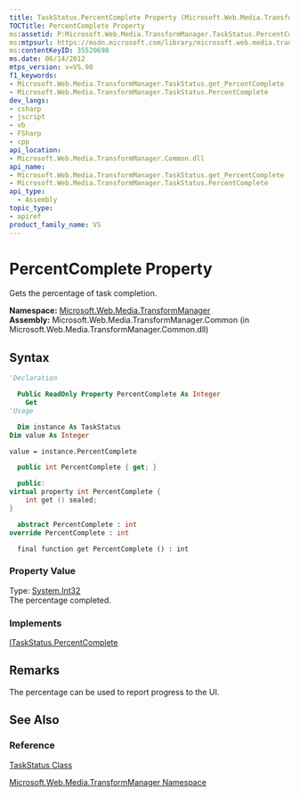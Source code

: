 ```yaml
---
title: TaskStatus.PercentComplete Property (Microsoft.Web.Media.TransformManager)
TOCTitle: PercentComplete Property
ms:assetid: P:Microsoft.Web.Media.TransformManager.TaskStatus.PercentComplete
ms:mtpsurl: https://msdn.microsoft.com/library/microsoft.web.media.transformmanager.taskstatus.percentcomplete(v=VS.90)
ms:contentKeyID: 35520698
ms.date: 06/14/2012
mtps_version: v=VS.90
f1_keywords:
- Microsoft.Web.Media.TransformManager.TaskStatus.get_PercentComplete
- Microsoft.Web.Media.TransformManager.TaskStatus.PercentComplete
dev_langs:
- csharp
- jscript
- vb
- FSharp
- cpp
api_location:
- Microsoft.Web.Media.TransformManager.Common.dll
api_name:
- Microsoft.Web.Media.TransformManager.TaskStatus.get_PercentComplete
- Microsoft.Web.Media.TransformManager.TaskStatus.PercentComplete
api_type:
  - Assembly
topic_type:
- apiref
product_family_name: VS
---
```


# PercentComplete Property

Gets the percentage of task completion.

**Namespace:**  [Microsoft.Web.Media.TransformManager](microsoft-web-media-transformmanager-namespace.md)  
**Assembly:**  Microsoft.Web.Media.TransformManager.Common (in Microsoft.Web.Media.TransformManager.Common.dll)

## Syntax

```vb
'Declaration

  Public ReadOnly Property PercentComplete As Integer
    Get
'Usage

  Dim instance As TaskStatus
Dim value As Integer

value = instance.PercentComplete
```

```csharp
  public int PercentComplete { get; }
```

```cpp
  public:
virtual property int PercentComplete {
    int get () sealed;
}
```

``` fsharp
  abstract PercentComplete : int
override PercentComplete : int
```

```jscript
  final function get PercentComplete () : int
```

### Property Value

Type: [System.Int32](https://msdn.microsoft.com/library/td2s409d)  
The percentage completed.  

### Implements

[ITaskStatus.PercentComplete](itaskstatus-percentcomplete-property-microsoft-web-media-transformmanager.md)  

## Remarks

The percentage can be used to report progress to the UI.

## See Also

### Reference

[TaskStatus Class](taskstatus-class-microsoft-web-media-transformmanager.md)

[Microsoft.Web.Media.TransformManager Namespace](microsoft-web-media-transformmanager-namespace.md)
